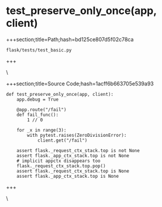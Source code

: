 



# test_preserve_only_once(app, client)
  
+++section;title=Path;hash=bd125ce807d5f02c78ca

`flask/tests/test_basic.py`
  
+++

\
  
+++section;title=Source Code;hash=1acff6b663705e539a93
```
def test_preserve_only_once(app, client):
    app.debug = True

    @app.route("/fail")
    def fail_func():
        1 // 0

    for _x in range(3):
        with pytest.raises(ZeroDivisionError):
            client.get("/fail")

    assert flask._request_ctx_stack.top is not None
    assert flask._app_ctx_stack.top is not None
    # implicit appctx disappears too
    flask._request_ctx_stack.top.pop()
    assert flask._request_ctx_stack.top is None
    assert flask._app_ctx_stack.top is None
```  
+++

\
